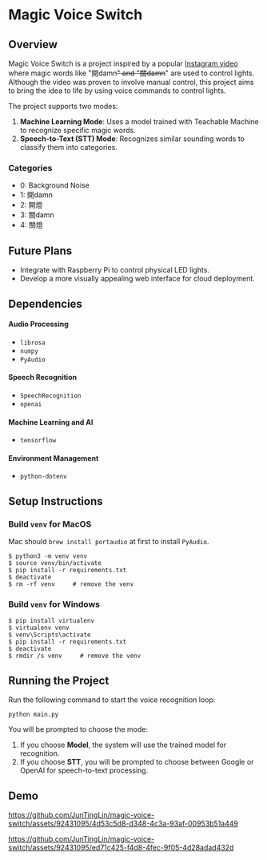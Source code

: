 # Magic Voice Switch

## Overview

Magic Voice Switch is a project inspired by a popular [Instagram video](https://www.instagram.com/reel/C4j-rE4S3Qe/?igsh=NDZsc3VuNWw4djZk) where magic words like "開damn~~" and "關damn~~" are used to control lights. Although the video was proven to involve manual control, this project aims to bring the idea to life by using voice commands to control lights.

The project supports two modes:
1. **Machine Learning Mode**: Uses a model trained with Teachable Machine to recognize specific magic words.
2. **Speech-to-Text (STT) Mode**: Recognizes similar sounding words to classify them into categories.

### Categories
- 0: Background Noise
- 1: 開damn
- 2: 開燈
- 3: 關damn
- 4: 關燈

## Future Plans
- Integrate with Raspberry Pi to control physical LED lights.
- Develop a more visually appealing web interface for cloud deployment.

## Dependencies

#### Audio Processing
- `librosa`
- `numpy`
- `PyAudio`

#### Speech Recognition
- `SpeechRecognition`
- `openai`

#### Machine Learning and AI
- `tensorflow`

#### Environment Management
- `python-dotenv`

## Setup Instructions

### Build `venv` for **MacOS**

Mac should `brew install portaudio` at first to install `PyAudio`.

```shell
$ python3 -m venv venv
$ source venv/bin/activate
$ pip install -r requirements.txt
$ deactivate
$ rm -rf venv     # remove the venv
```

### Build `venv` for **Windows**
```shell
$ pip install virtualenv
$ virtualenv venv
$ venv\Scripts\activate
$ pip install -r requirements.txt
$ deactivate
$ rmdir /s venv     # remove the venv
```

## Running the Project
Run the following command to start the voice recognition loop:

`python main.py`

You will be prompted to choose the mode:

1. If you choose **Model**, the system will use the trained model for recognition.
2. If you choose **STT**, you will be prompted to choose between Google or OpenAI for speech-to-text processing.

## Demo

https://github.com/JunTingLin/magic-voice-switch/assets/92431095/4d53c5d8-d348-4c3a-93af-00953b51a449

https://github.com/JunTingLin/magic-voice-switch/assets/92431095/ed71c425-f4d8-4fec-9f05-4d28adad432d



